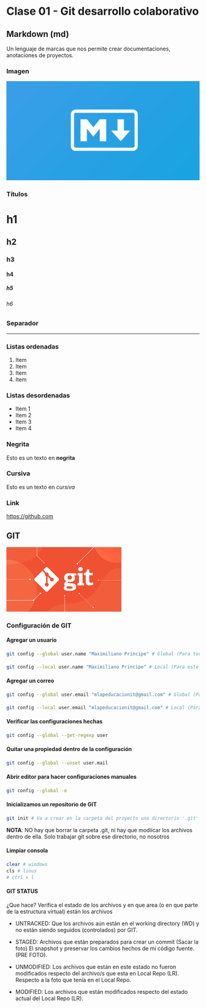 # Clase 01 - Git desarrollo colaborativo


## Markdown (md)
Un lenguaje de marcas que nos permite crear documentaciones, anotaciones de proyectos.

### Imagen

![markdown](_ref/markdown.png)

### Títulos

# h1
## h2
### h3
#### h4
##### h5
###### h6

### Separador

---

### Listas ordenadas

1. Item
2. Item 
3. Item
4. Item

### Listas desordenadas

* Item 1
* Item 2
* Item 3
* Item 4

### Negrita

Esto es un texto en **negrita**

### Cursiva

Esto es un texto en *cursiva*

### Link

<https://github.com>

## GIT

![git](_ref/git.png)

### Configuración de GIT

#### Agregar un usuario

```sh
git config --global user.name "Maximiliano Principe" # Global (Para todos los repos que se creen en este usuario de windows)

git config --local user.name "Maximiliano Principe" # Local (Para este único repo) Este comando se tique ejecutar luego de haber creado un repo (git init)
```

#### Agregar un correo

```sh
git config --global user.email "mlapeducacionit@gmail.com" # Global (Para todos los repos que se creen en este usuario de windows)

git config --local user.email "mlapeducacionit@gmail.com" # Local (Para este único repo) Este comando se tique ejecutar luego de haber creado un repo (git init)
```

#### Verificar las configuraciones hechas

```sh
git config --global --get-regexp user
```

#### Quitar una propiedad dentro de la configuración

```sh
git config --global --unset user.mail
```

#### Abrir editor para hacer configuraciones manuales

```sh
git config --global -e
```

#### Inicializamos un repositorio de GIT

```sh
git init # Va a crear en la carpeta del proyecto una directorio '.git' dentro
```

**NOTA**: NO hay que borrar la carpeta .git, ni hay que modiicar los archivos dentro de ella. Solo trabajar git sobre ese directorio, no nosotros

#### Limpiar consola

```sh
clear # windows
cls # linus
# ctrl + l
```

#### GIT STATUS ####
¿Que hace? Verifica el estado de los archivos y en que area (o en que parte de la estructura virtual) están los archivos

* UNTRACKED: Que los archivos aún están en el working directory (WD) y no están siendo seguidos (controlados) por GIT. 

* STAGED: Archivos que están preparados para crear un commit (Sacar la foto) El snapshot y preservar los cambios hechos de mi código fuente. (PRE FOTO).

* UNMODIFIED: Los archivos que están en este estado no fueron modificados respecto del archivo/s que esta en Local Repo (LR). Respecto a la foto que tenía en el Local Repo.

* MODIFIED: Los archivos que están modificados respecto del estado actual del Local Repo (LR).
